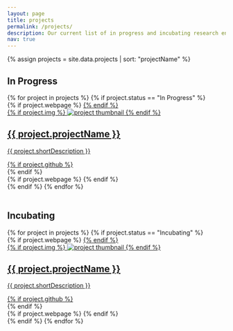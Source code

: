 ```yaml
---
layout: page
title: projects
permalink: /projects/
description: Our current list of in progress and incubating research endeavours
nav: true
---
```


{% assign projects = site.data.projects | sort: "projectName" %}

## In Progress

<div class="projects grid">
  {% for project in projects %}
  {% if project.status == "In Progress" %}
  <div class="grid-item">
    {% if project.webpage %}
    <a href="{{ project.webpage | relative_url }}">
    {% endif %}
      <div class="card hoverable">
        {% if project.img %}
        <img src="{{ project.img | relative_url }}" alt="project thumbnail">
        {% endif %}
        <div class="card-body">
          <h2 class="card-title">{{ project.projectName }}</h2>
          <p class="card-text">{{ project.shortDescription }}</p>
          <div class="row ml-1 mr-1 p-0">
            {% if project.github %}
            <div class="github-icon">
              <div class="icon" data-toggle="tooltip" title="Code Repository">
                <a href="{{ project.github }}" target="_blank"><i class="fab fa-github gh-icon"></i></a>
              </div>
            </div>
            {% endif %}
          </div>
        </div>
      </div>
    {% if project.webpage %}
    </a>
    {% endif %}
  </div>
{% endif %}
{% endfor %}

</div>
<br>

## Incubating

<div class="projects grid">
  {% for project in projects %}
  {% if project.status == "Incubating" %}
  <div class="grid-item">
    {% if project.webpage %}
    <a href="{{ project.webpage | relative_url }}">
    {% endif %}
      <div class="card hoverable">
        {% if project.img %}
        <img src="{{ project.img | relative_url }}" alt="project thumbnail">
        {% endif %}
        <div class="card-body">
          <h2 class="card-title">{{ project.projectName }}</h2>
          <p class="card-text">{{ project.shortDescription }}</p>
          <div class="row ml-1 mr-1 p-0">
            {% if project.github %}
            <div class="github-icon">
              <div class="icon" data-toggle="tooltip" title="Code Repository">
                <a href="{{ project.github }}" target="_blank"><i class="fab fa-github gh-icon"></i></a>
              </div>
            </div>
            {% endif %}
          </div>
        </div>
      </div>
    {% if project.webpage %}
    </a>
    {% endif %}
  </div>
{% endif %}
{% endfor %}

</div>
